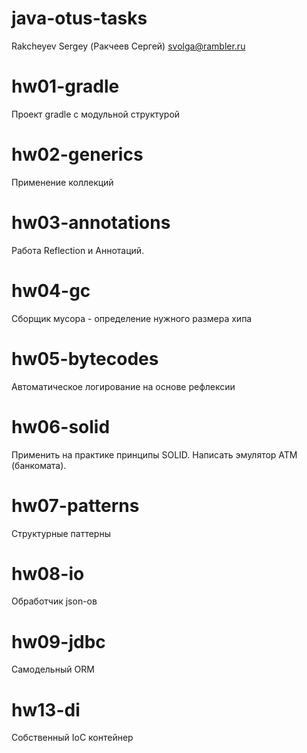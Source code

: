 # java-otus-tasks

Rakcheyev Sergey (Ракчеев Сергей)
svolga@rambler.ru


# hw01-gradle

Проект gradle с модульной структурой

# hw02-generics

Применение коллекций

# hw03-annotations

Работа Reflection и Аннотаций.

# hw04-gc

Сборщик мусора - определение нужного размера хипа

# hw05-bytecodes

Автоматическое логирование на основе рефлексии

# hw06-solid

Применить на практике принципы SOLID. Написать эмулятор АТМ (банкомата).

# hw07-patterns

Структурные паттерны


# hw08-io

Обработчик json-ов

# hw09-jdbc

Самодельный ORM

# hw13-di

Собственный IoC контейнер